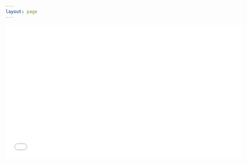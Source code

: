 ```yaml
---
layout: page
---
```


<div class="fluid-vid">
            <iframe width="640" height="360" src="//www.youtube.com/embed/ZxGYLA0qcGc" frameborder="0" allowfullscreen="true">
            </iframe>
            </div>